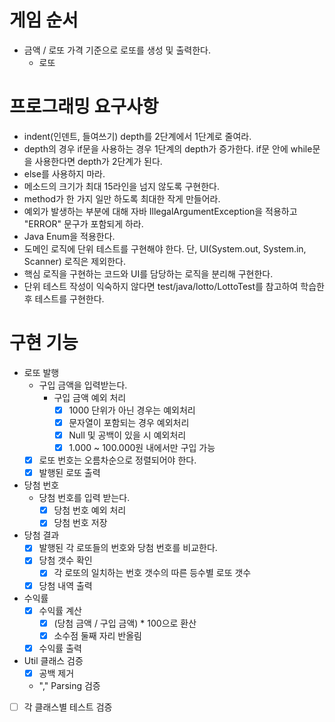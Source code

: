 # 게임 순서
- 금액 / 로또 가격 기준으로 로또를 생성 및 출력한다.
    - 로또

# 프로그래밍 요구사항
- indent(인덴트, 들여쓰기) depth를 2단계에서 1단계로 줄여라.
- depth의 경우 if문을 사용하는 경우 1단계의 depth가 증가한다. if문 안에 while문을 사용한다면 depth가 2단계가 된다.
- else를 사용하지 마라.
- 메소드의 크기가 최대 15라인을 넘지 않도록 구현한다.
- method가 한 가지 일만 하도록 최대한 작게 만들어라.
- 예외가 발생하는 부분에 대해 자바 IllegalArgumentException을 적용하고 "ERROR" 문구가 포함되게 하라.
- Java Enum을 적용한다.
- 도메인 로직에 단위 테스트를 구현해야 한다. 단, UI(System.out, System.in, Scanner) 로직은 제외한다.
- 핵심 로직을 구현하는 코드와 UI를 담당하는 로직을 분리해 구현한다.
- 단위 테스트 작성이 익숙하지 않다면 test/java/lotto/LottoTest를 참고하여 학습한 후 테스트를 구현한다.

# 구현 기능
- 로또 발행
    - 구입 금액을 입력받는다.
        - 구입 금액 예외 처리
            - [x] 1000 단위가 아닌 경우는 예외처리
            - [x] 문자열이 포함되는 경우 예외처리
            - [x] Null 및 공백이 있을 시 예외처리
            - [x] 1.000 ~ 100.000원 내에서만 구입 가능
    - [x] 로또 번호는 오름차순으로 정렬되어야 한다.
    - [x] 발행된 로또 출력

- 당첨 번호
    - 당첨 번호를 입력 받는다.
        - [x] 당첨 번호 예외 처리
        - [x] 당첨 번호 저장

- 당첨 결과
    - [x] 발행된 각 로또들의 번호와 당첨 번호를 비교한다.
    - [x] 당첨 갯수 확인
        - [x] 각 로또의 일치하는 번호 갯수의 따른 등수별 로또 갯수
    - [x] 당첨 내역 출력

- 수익률
    - [x] 수익률 계산
        - [x] (당첨 금액 / 구입 금액) * 100으로 환산
        - [x] 소수점 둘째 자리 반올림
    - [x] 수익률 출력

- Util 클래스 검증
    - [x] 공백 제거
    - "," Parsing 검증

- [ ] 각 클래스별 테스트 검증
    